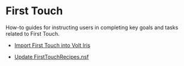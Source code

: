 # First Touch

How-to guides for instructing users in completing key goals and tasks related to First Touch.

- [Import First Touch into Volt Iris](importft.md)

- [Update FirstTouchRecipes.nsf](FTnsfupdate.md)